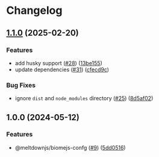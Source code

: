 # Changelog

## [1.1.0](https://github.com/meltdownjs/meltdown/compare/biomejs-config-v1.0.0...biomejs-config-v1.1.0) (2025-02-20)


### Features

* add husky support ([#28](https://github.com/meltdownjs/meltdown/issues/28)) ([13be155](https://github.com/meltdownjs/meltdown/commit/13be155b1ff6a3a83bb6a97353aac491834d606a))
* update dependencies ([#31](https://github.com/meltdownjs/meltdown/issues/31)) ([cfecd9c](https://github.com/meltdownjs/meltdown/commit/cfecd9ce0a608de05baca5e90b98e7d76a78ca5b))


### Bug Fixes

* ignore `dist` and `node_modules` directory ([#25](https://github.com/meltdownjs/meltdown/issues/25)) ([8d5af02](https://github.com/meltdownjs/meltdown/commit/8d5af02e5bcddb7be34432da86a79f14c00fbbe4))

## 1.0.0 (2024-05-12)


### Features

* @meltdownjs/biomejs-confg ([#9](https://github.com/meltdownjs/meltdown/issues/9)) ([5dd0516](https://github.com/meltdownjs/meltdown/commit/5dd0516f1b76ca38388c04fc11a25af61a04a7a9))

